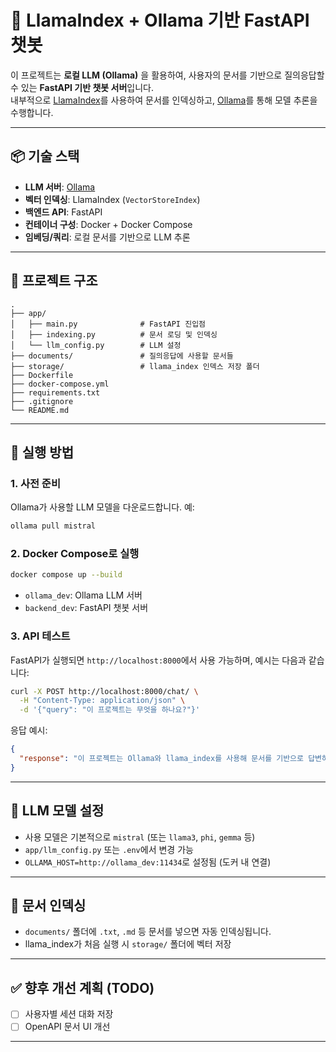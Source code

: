 # 🧠 LlamaIndex + Ollama 기반 FastAPI 챗봇

이 프로젝트는 **로컬 LLM (Ollama)** 을 활용하여, 사용자의 문서를 기반으로 질의응답할 수 있는 **FastAPI 기반 챗봇 서버**입니다.  
내부적으로 [LlamaIndex](https://github.com/jerryjliu/llama_index)를 사용하여 문서를 인덱싱하고, [Ollama](https://ollama.com)를 통해 모델 추론을 수행합니다.

---

## 📦 기술 스택

- **LLM 서버**: [Ollama](https://ollama.com)
- **벡터 인덱싱**: LlamaIndex (`VectorStoreIndex`)
- **백엔드 API**: FastAPI
- **컨테이너 구성**: Docker + Docker Compose
- **임베딩/쿼리**: 로컬 문서를 기반으로 LLM 추론

---

## 🧱 프로젝트 구조

```
.
├── app/
│   ├── main.py              # FastAPI 진입점
│   ├── indexing.py          # 문서 로딩 및 인덱싱
│   └── llm_config.py        # LLM 설정
├── documents/               # 질의응답에 사용할 문서들
├── storage/                 # llama_index 인덱스 저장 폴더
├── Dockerfile
├── docker-compose.yml
├── requirements.txt
├── .gitignore
└── README.md
```

---

## 🚀 실행 방법

### 1. 사전 준비

Ollama가 사용할 LLM 모델을 다운로드합니다. 예:

```bash
ollama pull mistral
```

### 2. Docker Compose로 실행

```bash
docker compose up --build
```

- `ollama_dev`: Ollama LLM 서버
- `backend_dev`: FastAPI 챗봇 서버

### 3. API 테스트

FastAPI가 실행되면 `http://localhost:8000`에서 사용 가능하며, 예시는 다음과 같습니다:

```bash
curl -X POST http://localhost:8000/chat/ \
  -H "Content-Type: application/json" \
  -d '{"query": "이 프로젝트는 무엇을 하나요?"}'
```

응답 예시:

```json
{
  "response": "이 프로젝트는 Ollama와 llama_index를 사용해 문서를 기반으로 답변하는 챗봇입니다."
}
```

---

## 🧠 LLM 모델 설정

- 사용 모델은 기본적으로 `mistral` (또는 `llama3`, `phi`, `gemma` 등)
- `app/llm_config.py` 또는 `.env`에서 변경 가능
- `OLLAMA_HOST=http://ollama_dev:11434`로 설정됨 (도커 내 연결)

---

## 📁 문서 인덱싱

- `documents/` 폴더에 `.txt`, `.md` 등 문서를 넣으면 자동 인덱싱됩니다.
- llama_index가 처음 실행 시 `storage/` 폴더에 벡터 저장

---

## ✅ 향후 개선 계획 (TODO)

- [ ] 사용자별 세션 대화 저장
- [ ] OpenAPI 문서 UI 개선

---

